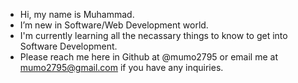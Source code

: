 - Hi, my name is Muhammad.
- I’m new in Software/Web Development world.
- I'm currently learning all the necassary things to know to get into Software Development.
- Please reach me here in Github at @mumo2795 or email me at mumo2795@gmail.com if you have any inquiries.

<!---
mumo2795/mumo2795 is a ✨ special ✨ repository because its `README.md` (this file) appears on your GitHub profile.
You can click the Preview link to take a look at your changes.
--->
